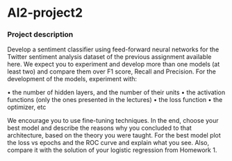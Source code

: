 # AI2-project2

### Project description

Develop a sentiment classifier using feed-forward neural networks for the Twitter sentiment
analysis dataset of the previous assignment available here. We expect you to experiment
and develop more than one models (at least two) and compare them over F1 score, Recall
and Precision. For the development of the models, experiment with:

• the number of hidden layers, and the number of their units
• the activation functions (only the ones presented in the lectures)
• the loss function
• the optimizer, etc

We encourage you to use fine-tuning techniques. In the end, choose your best model and
describe the reasons why you concluded to that architecture, based on the theory you were
taught. For the best model plot the loss vs epochs and the ROC curve and explain what
you see. Also, compare it with the solution of your logistic regression from Homework 1.
